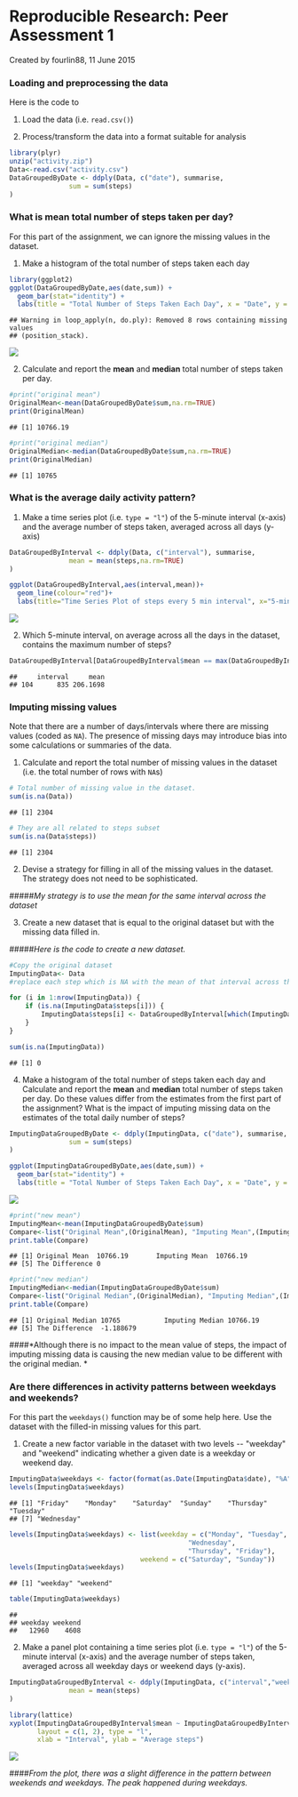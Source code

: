 # Reproducible Research: Peer Assessment 1
Created by fourlin88, 11 June 2015

### Loading and preprocessing the data

Here is the code to

1. Load the data (i.e. `read.csv()`)

2. Process/transform the data into a format suitable for analysis


```r
library(plyr)
unzip("activity.zip")
Data<-read.csv("activity.csv")
DataGroupedByDate <- ddply(Data, c("date"), summarise,
               sum = sum(steps)
)
```

### What is mean total number of steps taken per day?

For this part of the assignment, we can ignore the missing values in
the dataset.

1. Make a histogram of the total number of steps taken each day



```r
library(ggplot2)
ggplot(DataGroupedByDate,aes(date,sum)) + 
  geom_bar(stat="identity") +
  labs(title = "Total Number of Steps Taken Each Day", x = "Date", y = "Total number of steps")
```

```
## Warning in loop_apply(n, do.ply): Removed 8 rows containing missing values
## (position_stack).
```

![](PA1_template_files/figure-html/unnamed-chunk-2-1.png) 

2. Calculate and report the **mean** and **median** total number of steps taken per day.



```r
#print("original mean")
OriginalMean<-mean(DataGroupedByDate$sum,na.rm=TRUE)
print(OriginalMean)
```

```
## [1] 10766.19
```

```r
#print("original median")
OriginalMedian<-median(DataGroupedByDate$sum,na.rm=TRUE)
print(OriginalMedian)
```

```
## [1] 10765
```

### What is the average daily activity pattern?

1. Make a time series plot (i.e. `type = "l"`) of the 5-minute interval (x-axis) and the average number of steps taken, averaged across all days (y-axis)


```r
DataGroupedByInterval <- ddply(Data, c("interval"), summarise,
               mean = mean(steps,na.rm=TRUE)
)

ggplot(DataGroupedByInterval,aes(interval,mean))+
  geom_line(colour="red")+
  labs(title="Time Series Plot of steps every 5 min interval", x="5-min Interval", y="Average steps")
```

![](PA1_template_files/figure-html/unnamed-chunk-4-1.png) 



2. Which 5-minute interval, on average across all the days in the dataset, contains the maximum number of steps?


```r
DataGroupedByInterval[DataGroupedByInterval$mean == max(DataGroupedByInterval$mean), ]
```

```
##     interval     mean
## 104      835 206.1698
```



### Imputing missing values

Note that there are a number of days/intervals where there are missing
values (coded as `NA`). The presence of missing days may introduce
bias into some calculations or summaries of the data.

1. Calculate and report the total number of missing values in the dataset (i.e. the total number of rows with `NA`s)


```r
# Total number of missing value in the dataset. 
sum(is.na(Data))
```

```
## [1] 2304
```

```r
# They are all related to steps subset
sum(is.na(Data$steps))
```

```
## [1] 2304
```

2. Devise a strategy for filling in all of the missing values in the dataset. The strategy does not need to be sophisticated. 

#####*My strategy is to use the mean for the same interval across the dataset*

3. Create a new dataset that is equal to the original dataset but with the missing data filled in.

#####*Here is the code to create a new dataset.*


```r
#Copy the original dataset
ImputingData<- Data
#replace each step which is NA with the mean of that interval across the original dataset

for (i in 1:nrow(ImputingData)) {
    if (is.na(ImputingData$steps[i])) {
        ImputingData$steps[i] <- DataGroupedByInterval[which(ImputingData$interval[i] == DataGroupedByInterval$interval), ]$mean
    }
}

sum(is.na(ImputingData))
```

```
## [1] 0
```


4. Make a histogram of the total number of steps taken each day and Calculate and report the **mean** and **median** total number of steps taken per day. Do these values differ from the estimates from the first part of the assignment? What is the impact of imputing missing data on the estimates of the total daily number of steps?


```r
ImputingDataGroupedByDate <- ddply(ImputingData, c("date"), summarise,
               sum = sum(steps)
)

ggplot(ImputingDataGroupedByDate,aes(date,sum)) + 
  geom_bar(stat="identity") +
  labs(title = "Total Number of Steps Taken Each Day", x = "Date", y = "Total number of steps")
```

![](PA1_template_files/figure-html/unnamed-chunk-8-1.png) 

```r
#print("new mean")
ImputingMean<-mean(ImputingDataGroupedByDate$sum)
Compare<-list("Original Mean",(OriginalMean), "Imputing Mean",(ImputingMean),"The Difference",(OriginalMean-ImputingMean))
print.table(Compare)
```

```
## [1] Original Mean  10766.19       Imputing Mean  10766.19      
## [5] The Difference 0
```

```r
#print("new median")
ImputingMedian<-median(ImputingDataGroupedByDate$sum)
Compare<-list("Original Median",(OriginalMedian), "Imputing Median",(ImputingMedian),"The Difference",(OriginalMedian-ImputingMedian))
print.table(Compare)
```

```
## [1] Original Median 10765           Imputing Median 10766.19       
## [5] The Difference  -1.188679
```

####*Although there is no impact to the mean value of steps, the impact of imputing missing data is causing the new median value to be different with the original median. *



### Are there differences in activity patterns between weekdays and weekends?

For this part the `weekdays()` function may be of some help here. Use
the dataset with the filled-in missing values for this part.

1. Create a new factor variable in the dataset with two levels -- "weekday" and "weekend" indicating whether a given date is a weekday or weekend day.



```r
ImputingData$weekdays <- factor(format(as.Date(ImputingData$date), "%A"))
levels(ImputingData$weekdays)
```

```
## [1] "Friday"    "Monday"    "Saturday"  "Sunday"    "Thursday"  "Tuesday"  
## [7] "Wednesday"
```

```r
levels(ImputingData$weekdays) <- list(weekday = c("Monday", "Tuesday",
                                             "Wednesday", 
                                             "Thursday", "Friday"),
                                 weekend = c("Saturday", "Sunday"))
levels(ImputingData$weekdays)
```

```
## [1] "weekday" "weekend"
```

```r
table(ImputingData$weekdays)
```

```
## 
## weekday weekend 
##   12960    4608
```


2. Make a panel plot containing a time series plot (i.e. `type = "l"`) of the 5-minute interval (x-axis) and the average number of steps taken, averaged across all weekday days or weekend days (y-axis). 



```r
ImputingDataGroupedByInterval <- ddply(ImputingData, c("interval","weekdays"), summarise,
               mean = mean(steps)
)

library(lattice)
xyplot(ImputingDataGroupedByInterval$mean ~ ImputingDataGroupedByInterval$interval | ImputingDataGroupedByInterval$weekdays, 
       layout = c(1, 2), type = "l",
       xlab = "Interval", ylab = "Average steps")
```

![](PA1_template_files/figure-html/unnamed-chunk-10-1.png) 

####*From the plot, there was a slight difference in the pattern between weekends and weekdays. The peak happened during weekdays.*
